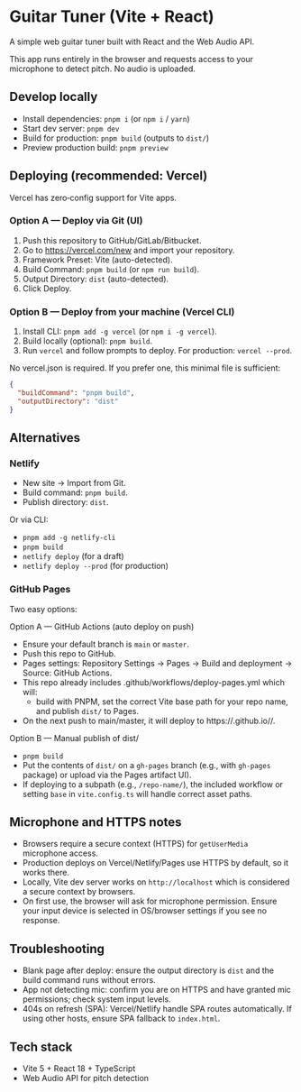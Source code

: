 # Guitar Tuner (Vite + React)

A simple web guitar tuner built with React and the Web Audio API.

This app runs entirely in the browser and requests access to your microphone to detect pitch. No audio is uploaded.

## Develop locally

- Install dependencies: `pnpm i` (or `npm i` / `yarn`)
- Start dev server: `pnpm dev`
- Build for production: `pnpm build` (outputs to `dist/`)
- Preview production build: `pnpm preview`

## Deploying (recommended: Vercel)

Vercel has zero‑config support for Vite apps.

### Option A — Deploy via Git (UI)
1. Push this repository to GitHub/GitLab/Bitbucket.
2. Go to https://vercel.com/new and import your repository.
3. Framework Preset: Vite (auto-detected).
4. Build Command: `pnpm build` (or `npm run build`).
5. Output Directory: `dist` (auto-detected).
6. Click Deploy.

### Option B — Deploy from your machine (Vercel CLI)
1. Install CLI: `pnpm add -g vercel` (or `npm i -g vercel`).
2. Build locally (optional): `pnpm build`.
3. Run `vercel` and follow prompts to deploy. For production: `vercel --prod`.

No vercel.json is required. If you prefer one, this minimal file is sufficient:

```json
{
  "buildCommand": "pnpm build",
  "outputDirectory": "dist"
}
```

## Alternatives

### Netlify
- New site -> Import from Git.
- Build command: `pnpm build`.
- Publish directory: `dist`.

Or via CLI:
- `pnpm add -g netlify-cli`
- `pnpm build`
- `netlify deploy` (for a draft)
- `netlify deploy --prod` (for production)

### GitHub Pages
Two easy options:

Option A — GitHub Actions (auto deploy on push)
- Ensure your default branch is `main` or `master`.
- Push this repo to GitHub.
- Pages settings: Repository Settings -> Pages -> Build and deployment -> Source: GitHub Actions.
- This repo already includes .github/workflows/deploy-pages.yml which will:
  - build with PNPM, set the correct Vite base path for your repo name, and publish `dist/` to Pages.
- On the next push to main/master, it will deploy to https://<your-username>.github.io/<repo-name>/.

Option B — Manual publish of dist/
- `pnpm build`
- Put the contents of `dist/` on a `gh-pages` branch (e.g., with `gh-pages` package) or upload via the Pages artifact UI).
- If deploying to a subpath (e.g., `/repo-name/`), the included workflow or setting `base` in `vite.config.ts` will handle correct asset paths.

## Microphone and HTTPS notes
- Browsers require a secure context (HTTPS) for `getUserMedia` microphone access.
- Production deploys on Vercel/Netlify/Pages use HTTPS by default, so it works there.
- Locally, Vite dev server works on `http://localhost` which is considered a secure context by browsers.
- On first use, the browser will ask for microphone permission. Ensure your input device is selected in OS/browser settings if you see no response.

## Troubleshooting
- Blank page after deploy: ensure the output directory is `dist` and the build command runs without errors.
- App not detecting mic: confirm you are on HTTPS and have granted mic permissions; check system input levels.
- 404s on refresh (SPA): Vercel/Netlify handle SPA routes automatically. If using other hosts, ensure SPA fallback to `index.html`.

## Tech stack
- Vite 5 + React 18 + TypeScript
- Web Audio API for pitch detection

